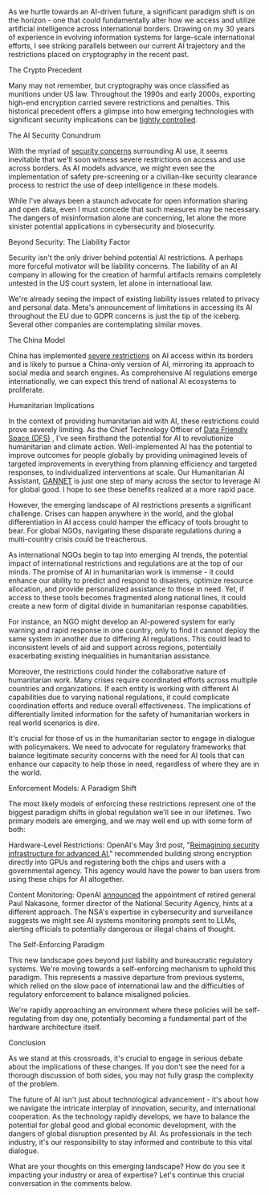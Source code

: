 As we hurtle towards an AI-driven future, a significant paradigm shift is on the horizon \- one that could fundamentally alter how we access and utilize artificial intelligence across international borders. Drawing on my 30 years of experience in evolving information systems for large-scale international efforts, I see striking parallels between our current AI trajectory and the restrictions placed on cryptography in the recent past.

The Crypto Precedent

Many may not remember, but cryptography was once classified as munitions under US law. Throughout the 1990s and early 2000s, exporting high-end encryption carried severe restrictions and penalties. This historical precedent offers a glimpse into how emerging technologies with significant security implications can be [tightly controlled](https://www.conference-board.org/topics/AI-for-business/restrictions-on-AI-large-language-models-by-country).

The AI Security Conundrum

With the myriad of [security concerns](https://truefort.com/cybersecurity-risk-and-llms/) surrounding AI use, it seems inevitable that we'll soon witness severe restrictions on access and use across borders. As AI models advance, we might even see the implementation of safety pre-screening or a civilian-like security clearance process to restrict the use of deep intelligence in these models.

While I've always been a staunch advocate for open information sharing and open data, even I must concede that such measures may be necessary. The dangers of misinformation alone are concerning, let alone the more sinister potential applications in cybersecurity and biosecurity.

Beyond Security: The Liability Factor

Security isn't the only driver behind potential AI restrictions. A perhaps more forceful motivator will be liability concerns. The liability of an AI company in allowing for the creation of harmful artifacts remains completely untested in the US court system, let alone in international law.

We're already seeing the impact of existing liability issues related to privacy and personal data. Meta's announcement of limitations in accessing its AI throughout the EU due to GDPR concerns is just the tip of the iceberg. Several other companies are contemplating similar moves.

The China Model

China has implemented [severe restrictions](https://eastasiaforum.org/2023/09/27/the-future-of-ai-policy-in-china/) on AI access within its borders and is likely to pursue a China-only version of AI, mirroring its approach to social media and search engines. As comprehensive AI regulations emerge internationally, we can expect this trend of national AI ecosystems to proliferate.

Humanitarian Implications

In the context of providing humanitarian aid with AI, these restrictions could prove severely limiting. As the Chief Technology Officer of [Data Friendly Space (DFS)](https://www.linkedin.com/company/data-friendly-space/) , I've seen firsthand the potential for AI to revolutionize humanitarian and climate action. Well-implemented AI has the potential to improve outcomes for people globally by providing unimagined levels of targeted improvements in everything from planning efficiency and targeted responses, to individualized interventions at scale. Our Humanitarian AI Assistant, [GANNET](https://gannet.ai/) is just one step of many across the sector to leverage AI for global good. I hope to see these benefits realized at a more rapid pace.

However, the emerging landscape of AI restrictions presents a significant challenge. Crises can happen anywhere in the world, and the global differentiation in AI access could hamper the efficacy of tools brought to bear. For global NGOs, navigating these disparate regulations during a multi-country crisis could be treacherous.

As international NGOs begin to tap into emerging AI trends, the potential impact of international restrictions and regulations are at the top of our minds. The promise of AI in humanitarian work is immense \- it could enhance our ability to predict and respond to disasters, optimize resource allocation, and provide personalized assistance to those in need. Yet, if access to these tools becomes fragmented along national lines, it could create a new form of digital divide in humanitarian response capabilities.

For instance, an NGO might develop an AI-powered system for early warning and rapid response in one country, only to find it cannot deploy the same system in another due to differing AI regulations. This could lead to inconsistent levels of aid and support across regions, potentially exacerbating existing inequalities in humanitarian assistance.

Moreover, the restrictions could hinder the collaborative nature of humanitarian work. Many crises require coordinated efforts across multiple countries and organizations. If each entity is working with different AI capabilities due to varying national regulations, it could complicate coordination efforts and reduce overall effectiveness. The implications of differentially limited information for the safety of humanitarian workers in real world scenarios is dire.

It's crucial for those of us in the humanitarian sector to engage in dialogue with policymakers. We need to advocate for regulatory frameworks that balance legitimate security concerns with the need for AI tools that can enhance our capacity to help those in need, regardless of where they are in the world.

Enforcement Models: A Paradigm Shift

The most likely models of enforcing these restrictions represent one of the biggest paradigm shifts in global regulation we'll see in our lifetimes. Two primary models are emerging, and we may well end up with some form of both:

Hardware-Level Restrictions: OpenAI's May 3rd post, "[Reimagining security infrastructure for advanced AI](https://openai.com/index/reimagining-secure-infrastructure-for-advanced-ai/)," recommended building strong encryption directly into GPUs and registering both the chips and users with a governmental agency. This agency would have the power to ban users from using these chips for AI altogether.

Content Monitoring: OpenAI [announced](https://openai.com/index/openai-appoints-retired-us-army-general/) the appointment of retired general Paul Nakasone, former director of the National Security Agency, hints at a different approach. The NSA's expertise in cybersecurity and surveillance suggests we might see AI systems monitoring prompts sent to LLMs, alerting officials to potentially dangerous or illegal chains of thought.

The Self-Enforcing Paradigm

This new landscape goes beyond just liability and bureaucratic regulatory systems. We're moving towards a self-enforcing mechanism to uphold this paradigm. This represents a massive departure from previous systems, which relied on the slow pace of international law and the difficulties of regulatory enforcement to balance misaligned policies.

We're rapidly approaching an environment where these policies will be self-regulating from day one, potentially becoming a fundamental part of the hardware architecture itself.

Conclusion

As we stand at this crossroads, it's crucial to engage in serious debate about the implications of these changes. If you don't see the need for a thorough discussion of both sides, you may not fully grasp the complexity of the problem.

The future of AI isn't just about technological advancement \- it's about how we navigate the intricate interplay of innovation, security, and international cooperation. As the technology rapidly develops, we have to balance the potential for global good and global economic development, with the dangers of global disruption presented by AI. As professionals in the tech industry, it's our responsibility to stay informed and contribute to this vital dialogue.

What are your thoughts on this emerging landscape? How do you see it impacting your industry or area of expertise? Let's continue this crucial conversation in the comments below.


